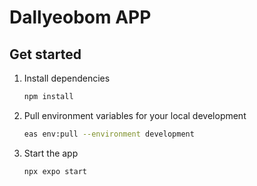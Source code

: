 # Dallyeobom APP

## Get started

1. Install dependencies

   ```bash
   npm install
   ```

2. Pull environment variables for your local development

   ```bash
   eas env:pull --environment development
   ```

3. Start the app

   ```bash
   npx expo start
   ```
